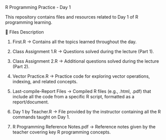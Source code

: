 R Programming Practice - Day 1

This repository contains files and resources related to Day 1 of R programming learning.

📁 Files Description

1) First.R -> 
Contains all the topics learned throughout the day.

2) Class Assignment 1.R -> 
Questions solved during the lecture (Part 1).

3) Class Assignment 2.R -> 
Additional questions solved during the lecture (Part 2).

4) Vector Practice.R -> 
Practice code for exploring vector operations, indexing, and related concepts.

5) Last-compile-Report Files -> 
Compiled R files (e.g., .html, .pdf) that include all the code from a specific R script, formatted as a report/document.

6) Day 1 by Teacher.R -> 
File provided by the instructor containing all the R commands taught on Day 1.

7) R Programming Reference Notes.pdf -> 
Reference notes given by the teacher covering key R programming concepts.
